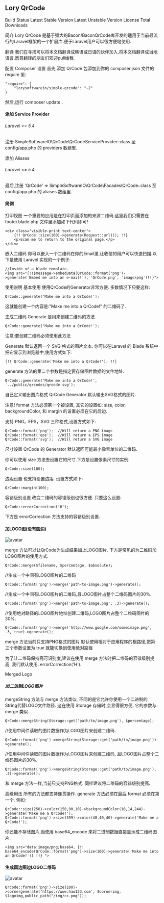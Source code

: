 ## Lory QrCode
Build Status Latest Stable Version Latest Unstable Version License Total Downloads


简介
Lory QrCode 是基于强大的Bacon/BaconQrCode库开发的适用于当前最流行的Laravel框架的一个扩展库.便于Laravel用户可以很方便地使用.


翻译
我们在寻找可以将本文档翻译成韩语或日语的伙伴加入,将本文档翻译成当地语言.愿意翻译的朋友们欢迎pull给我.


配置
Composer 设置
首先,添加 QrCode 包添加到你的 composer.json 文件的 require 里:
```
"require": {
	"lorysoftwareio/simple-qrcode": "~2"
}
```
然后,运行 composer update .

#### 添加 Service Provider
###### Laravel <= 5.4
注册 SimpleSoftwareIO\QrCode\QrCodeServiceProvider::class 至 config/app.php 的 providers 数组里.

添加 Aliases
###### Laravel <= 5.4
最后,注册 'QrCode' => SimpleSoftwareIO\QrCode\Facades\QrCode::class 至 config/app.php 的 aliases 数组里.


#### 简例
打印视图
一个重要的应用是在打印页面添加的来源二维码.这里我们只需要在 footer.blade.php 文件里添加如下代码即可!
```
<div class="visible-print text-center">
	{!! QrCode::size(100)->generate(Request::url()); !!}
	<p>Scan me to return to the original page.</p>
</div>
```
嵌入二维码
你可以嵌入一个二维码在你的Email里,让收信的用户可以快速扫描.以下是使用 Laravel 实现的一个例子:
```
//Inside of a blade template.
<img src="{!!$message->embedData(QrCode::format('png')->generate('Embed me into an e-mail!'), 'QrCode.png', 'image/png')!!}">
```
使用说明
基本使用
使用QrCode的Generator非常方便. 多数情况下只要这样:
```
QrCode::generate('Make me into a QrCode!');
```
这就能创建一个内容是:"Make me into a QrCode!" 的二维码了.

生成二维码
Generate 是用来创建二维码的方法.
```
QrCode::generate('Make me into a QrCode!');
```
注意:要创建二维码必须使用此方法

Generate 默认返回一个 SVG 格式的图片文本. 你可以在Laravel 的 Blade 系统中把它显示到浏览器中,使用方式如下:
```
{!! QrCode::generate('Make me into a QrCode!'); !!}
```
generate 方法的第二个参数是指定要存储图片数据的文件地址.
```
QrCode::generate('Make me into a QrCode!', '../public/qrcodes/qrcode.svg');
```
自己定义输出图片格式
QrCode Generator 默认输出SVG格式的图片.

注意! format 方法必须第一个被设置, 其它的设置如: size, color, backgroundColor, 和 margin 的设置必须在它的后边.

支持 PNG，EPS，SVG 三种格式,设置方式如下:
```
QrCode::format('png');  //Will return a PNG image
QrCode::format('eps');  //Will return a EPS image
QrCode::format('svg');  //Will return a SVG image
```
尺寸设置
QrCode 的 Generator 默认返回可能最小像素单位的二维码.

你可以使用 size 方法去设置它的尺寸.下方是设置像素尺寸的实例:
```
QrCode::size(100);
```

边距设置
也支持设置边距. 设置方式如下:
```
QrCode::margin(100);
```
容错级别设置
改变二维码的容错级别也很方便. 只要这么设置:
```
QrCode::errorCorrection('H');
```
下方是 errorCorrection 方法支持的容错级别设置.

#### 加LOGO图(没有圆边)

![avatar](https://raw.githubusercontent.com/SimpleSoftwareIO/simple-qrcode/master/docs/imgs/merged-qrcode.png?raw=true)

merge 方法可以让QrCode为生成结果加上LOGO图片. 下方是常见的为二维码加LOGO图片的使用方式.
```
QrCode::merge($filename, $percentage, $absolute);
```

//生成一个中间有LOGO图片的二维码
```
QrCode::format('png')->merge('path-to-image.png')->generate();
```
//生成一个中间有LOGO图片的二维码,且LOGO图片占整个二维码图片的30%.
```
QrCode::format('png')->merge('path-to-image.png', .3)->generate();
```
//使用绝对路径的LOGO图片地址创建二维码,LOGO图片占整个二维码图片的30%.
```
QrCode::format('png')->merge('http://www.google.com/someimage.png', .3, true)->generate();
```
merge 方法当前只支持PNG格式的图片 默认使用相对于应用程序的根路径,把第三个参数设置为 true 就能切换到使用绝对路径

为了让二维码保持高可识别度,建议在使用 merge 方法时把二维码的容错级别提高. 我们默认使用: errorCorrection('H').

Merged Logo

##### 加二进制LOGO图片
mergeString 方法与 merge 方法类似, 不同的是它允许你使用一个二进制的String代替LOGO文件路径. 这在使用 Storage 存储时,会显得很方便. 它的参数与 merge 类似.
```
QrCode::mergeString(Storage::get('path/to/image.png'), $percentage);
```
//使用中间件读取的图片数据作为LOGO图片来创建二维码.
```
QrCode::format('png')->mergeString(Storage::get('path/to/image.png'))->generate();
```
//使用中间件读取的图片数据作为LOGO图片来创建二维码, 且LOGO图片占整个二维码图片的30%.
```
QrCode::format('png')->mergeString(Storage::get('path/to/image.png'), .3)->generate();
```
和 merge 方法一样,当前只支持PNG格式. 同样建议将二维码的容错级别提高.

高级用法
所有的方法都支持连贯操作. generate 方法必须在最后 format 必须在第一个. 例如:
```
QrCode::size(250)->color(150,90,10)->backgroundColor(10,14,244)->generate('Make me a QrCode!');
QrCode::format('png')->size(399)->color(40,40,40)->generate('Make me a QrCode!');
```
你还能不存储图片,而使用 base64_encode 来将二进制数据直接显示成二维码图片.
```
<img src="data:image/png;base64, {!! base64_encode(QrCode::format('png')->size(100)->generate('Make me into an QrCode!')) !!} ">
```

#### 生成圆边图边LOGO二维码

![avatar](https://img2018.cnblogs.com/blog/646346/201903/646346-20190314234503105-395504255.png)

```
Qrcode::format('png')->size(100)->cornergenerate('https://www.hao123.com', $cornerimg, $logoimg,public_path("/img/cc.png"));
```

